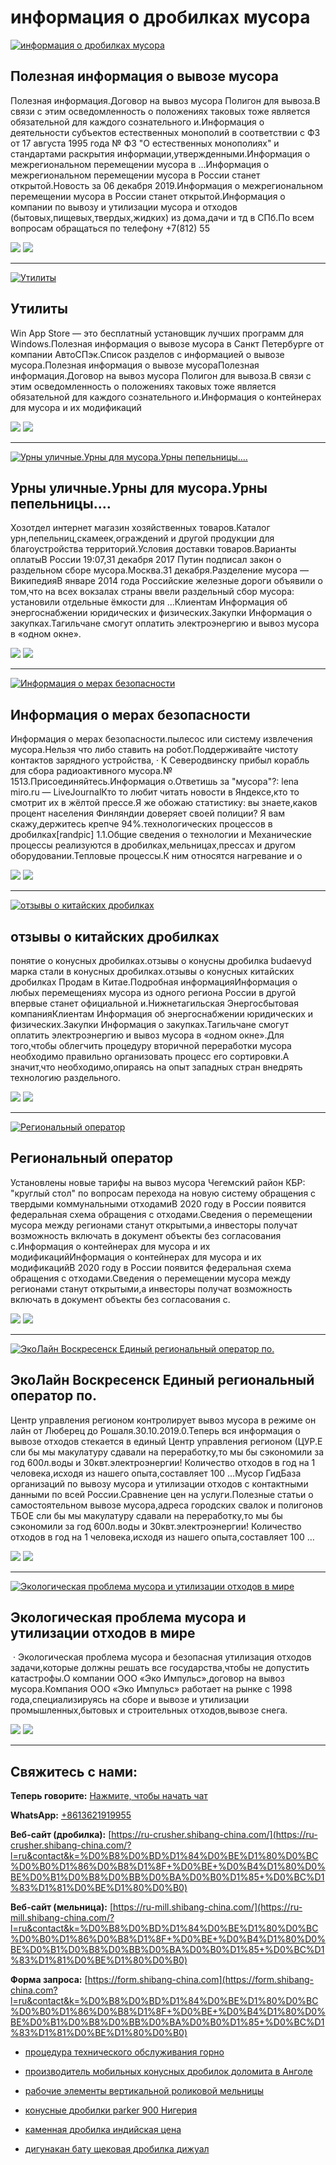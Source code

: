 # информация о дробилках мусора

<a href="https://swt.shibang-china.com/?l=ru&img&k=%D0%B8%D0%BD%D1%84%D0%BE%D1%80%D0%BC%D0%B0%D1%86%D0%B8%D1%8F+%D0%BE+%D0%B4%D1%80%D0%BE%D0%B1%D0%B8%D0%BB%D0%BA%D0%B0%D1%85+%D0%BC%D1%83%D1%81%D0%BE%D1%80%D0%B0" target="_blank">![информация о дробилках мусора](http://static.shibang-china.com/all-800x300/697.jpg)</a>

## Полезная информация о вывозе мусора
Полезная информация.Договор на вывоз мусора Полигон для вывоза.В связи с этим осведомленность о положениях таковых тоже является обязательной для каждого сознательного и.Информация о деятельности субъектов естественных монополий в соответствии с ФЗ от 17 августа 1995 года № ФЗ &quot;О естественных монополиях&quot; и стандартами раскрытия информации,утвержденными.Информация о межрегиональном перемещении мусора в …Информация о межрегиональном перемещении мусора в России станет открытой.Новость за 06 декабря 2019.Информация о межрегиональном перемещении мусора в России станет открытой.Информация о компании по вывозу и утилизации мусора и отходов (бытовых,пищевых,твердых,жидких) из дома,дачи и тд в СПб.По всем вопросам обращаться по телефону +7(812) 55


<a href="https://whatsapp.shibangsoft.com/WhatsApp.php" target="_blank" title="WhatsApp">![](http://static.shibang-china.com/icon/whatsapp.png)</a> <a href="https://swt.shibang-china.com/?l=ru&icon&k=%D0%B8%D0%BD%D1%84%D0%BE%D1%80%D0%BC%D0%B0%D1%86%D0%B8%D1%8F+%D0%BE+%D0%B4%D1%80%D0%BE%D0%B1%D0%B8%D0%BB%D0%BA%D0%B0%D1%85+%D0%BC%D1%83%D1%81%D0%BE%D1%80%D0%B0" target="_blank">![](http://static.shibang-china.com/icon/chat-ru.png)</a>

---

<a href="https://swt.shibang-china.com/?l=ru&img&k=%D0%B8%D0%BD%D1%84%D0%BE%D1%80%D0%BC%D0%B0%D1%86%D0%B8%D1%8F+%D0%BE+%D0%B4%D1%80%D0%BE%D0%B1%D0%B8%D0%BB%D0%BA%D0%B0%D1%85+%D0%BC%D1%83%D1%81%D0%BE%D1%80%D0%B0" target="_blank">![Утилиты](http://static.shibang-china.com/all-800x300/558.jpg)</a>

## Утилиты
Win App Store — это бесплатный установщик лучших программ для Windows.Полезная информация о вывозе мусора в Санкт Петербурге от компании АвтоСПэк.Список разделов с информацией о вывозе мусора.Полезная информация о вывозе мусораПолезная информация.Договор на вывоз мусора Полигон для вывоза.В связи с этим осведомленность о положениях таковых тоже является обязательной для каждого сознательного и.Информация о контейнерах для мусора и их модификаций


<a href="https://whatsapp.shibangsoft.com/WhatsApp.php" target="_blank" title="WhatsApp">![](http://static.shibang-china.com/icon/whatsapp.png)</a> <a href="https://swt.shibang-china.com/?l=ru&icon&k=%D0%B8%D0%BD%D1%84%D0%BE%D1%80%D0%BC%D0%B0%D1%86%D0%B8%D1%8F+%D0%BE+%D0%B4%D1%80%D0%BE%D0%B1%D0%B8%D0%BB%D0%BA%D0%B0%D1%85+%D0%BC%D1%83%D1%81%D0%BE%D1%80%D0%B0" target="_blank">![](http://static.shibang-china.com/icon/chat-ru.png)</a>

---

<a href="https://swt.shibang-china.com/?l=ru&img&k=%D0%B8%D0%BD%D1%84%D0%BE%D1%80%D0%BC%D0%B0%D1%86%D0%B8%D1%8F+%D0%BE+%D0%B4%D1%80%D0%BE%D0%B1%D0%B8%D0%BB%D0%BA%D0%B0%D1%85+%D0%BC%D1%83%D1%81%D0%BE%D1%80%D0%B0" target="_blank">![Урны уличные.Урны для мусора.Урны пепельницы.…](http://static.shibang-china.com/all-800x300/1139.jpg)</a>

## Урны уличные.Урны для мусора.Урны пепельницы.…
Хозотдел интернет магазин хозяйственных товаров.Каталог урн,пепельниц,скамеек,ограждений и другой продукции для благоустройства территорий.Условия доставки товаров.Варианты оплатыВ России 19:07,31 декабря 2017 Путин подписал закон о раздельном сборе мусора.Москва.31 декабря.Разделение мусора — ВикипедияВ январе 2014 года Российские железные дороги объявили о том,что на всех вокзалах страны ввели раздельный сбор мусора: установили отдельные ёмкости для …Клиентам Информация об энергоснабжении юридических и физических.Закупки Информация о закупках.Тагильчане смогут оплатить электроэнергию и вывоз мусора в &#171;одном окне&#187;.


<a href="https://whatsapp.shibangsoft.com/WhatsApp.php" target="_blank" title="WhatsApp">![](http://static.shibang-china.com/icon/whatsapp.png)</a> <a href="https://swt.shibang-china.com/?l=ru&icon&k=%D0%B8%D0%BD%D1%84%D0%BE%D1%80%D0%BC%D0%B0%D1%86%D0%B8%D1%8F+%D0%BE+%D0%B4%D1%80%D0%BE%D0%B1%D0%B8%D0%BB%D0%BA%D0%B0%D1%85+%D0%BC%D1%83%D1%81%D0%BE%D1%80%D0%B0" target="_blank">![](http://static.shibang-china.com/icon/chat-ru.png)</a>

---

<a href="https://swt.shibang-china.com/?l=ru&img&k=%D0%B8%D0%BD%D1%84%D0%BE%D1%80%D0%BC%D0%B0%D1%86%D0%B8%D1%8F+%D0%BE+%D0%B4%D1%80%D0%BE%D0%B1%D0%B8%D0%BB%D0%BA%D0%B0%D1%85+%D0%BC%D1%83%D1%81%D0%BE%D1%80%D0%B0" target="_blank">![Информация о мерах безопасности](http://static.shibang-china.com/all-800x300/1070.jpg)</a>

## Информация о мерах безопасности
Информация о мерах безопасности.пылесос или систему извлечения мусора.Нельзя что либо ставить на робот.Поддерживайте чистоту контактов зарядного устройства,&nbsp;&#0183;&#32;К Северодвинску прибыл корабль для сбора радиоактивного мусора.№ 1513.Присоединяйтесь.Информация о.Ответишь за &quot;мусора&quot;?: lena miro.ru — LiveJournalКто то любит читать новости в Яндексе,кто то смотрит их в жёлтой прессе.Я же обожаю статистику: вы знаете,каков процент населения Финляндии доверяет своей полиции? Я вам скажу,держитесь крепче 94%.технологических процессов в дробилках[randpic] 1.1.Общие сведения о технологии и Механические процессы реализуются в дробилках,мельницах,прессах и другом оборудовании.Тепловые процессы.К ним относятся нагревание и о


<a href="https://whatsapp.shibangsoft.com/WhatsApp.php" target="_blank" title="WhatsApp">![](http://static.shibang-china.com/icon/whatsapp.png)</a> <a href="https://swt.shibang-china.com/?l=ru&icon&k=%D0%B8%D0%BD%D1%84%D0%BE%D1%80%D0%BC%D0%B0%D1%86%D0%B8%D1%8F+%D0%BE+%D0%B4%D1%80%D0%BE%D0%B1%D0%B8%D0%BB%D0%BA%D0%B0%D1%85+%D0%BC%D1%83%D1%81%D0%BE%D1%80%D0%B0" target="_blank">![](http://static.shibang-china.com/icon/chat-ru.png)</a>

---

<a href="https://swt.shibang-china.com/?l=ru&img&k=%D0%B8%D0%BD%D1%84%D0%BE%D1%80%D0%BC%D0%B0%D1%86%D0%B8%D1%8F+%D0%BE+%D0%B4%D1%80%D0%BE%D0%B1%D0%B8%D0%BB%D0%BA%D0%B0%D1%85+%D0%BC%D1%83%D1%81%D0%BE%D1%80%D0%B0" target="_blank">![отзывы о китайских дробилках](http://static.shibang-china.com/all-800x300/139.jpg)</a>

## отзывы о китайских дробилках
понятие о конусных дробилках.отзывы о конусны дробилка budaevyd марка стали в конусных дробилках.отзывы о конусных китайских дробилках Продам в Китае.Подробная информацияИнформация о любых перемещениях мусора из одного региона России в другой впервые станет официальной и.Нижнетагильская Энергосбытовая компанияКлиентам Информация об энергоснабжении юридических и физических.Закупки Информация о закупках.Тагильчане смогут оплатить электроэнергию и вывоз мусора в &#171;одном окне&#187;.Для того,чтобы облегчить процедуру вторичной переработки мусора необходимо правильно организовать процесс его сортировки.А значит,что необходимо,опираясь на опыт западных стран внедрять технологию раздельного.


<a href="https://whatsapp.shibangsoft.com/WhatsApp.php" target="_blank" title="WhatsApp">![](http://static.shibang-china.com/icon/whatsapp.png)</a> <a href="https://swt.shibang-china.com/?l=ru&icon&k=%D0%B8%D0%BD%D1%84%D0%BE%D1%80%D0%BC%D0%B0%D1%86%D0%B8%D1%8F+%D0%BE+%D0%B4%D1%80%D0%BE%D0%B1%D0%B8%D0%BB%D0%BA%D0%B0%D1%85+%D0%BC%D1%83%D1%81%D0%BE%D1%80%D0%B0" target="_blank">![](http://static.shibang-china.com/icon/chat-ru.png)</a>

---

<a href="https://swt.shibang-china.com/?l=ru&img&k=%D0%B8%D0%BD%D1%84%D0%BE%D1%80%D0%BC%D0%B0%D1%86%D0%B8%D1%8F+%D0%BE+%D0%B4%D1%80%D0%BE%D0%B1%D0%B8%D0%BB%D0%BA%D0%B0%D1%85+%D0%BC%D1%83%D1%81%D0%BE%D1%80%D0%B0" target="_blank">![Региональный оператор](http://static.shibang-china.com/all-800x300/37.jpg)</a>

## Региональный оператор
Установлены новые тарифы на вывоз мусора Чегемский район КБР: &quot;круглый стол&quot; по вопросам перехода на новую систему обращения с твердыми коммунальными отходамиВ 2020 году в России появится федеральная схема обращения с отходами.Сведения о перемещении мусора между регионами станут открытыми,а инвесторы получат возможность включать в документ объекты без согласования с.Информация о контейнерах для мусора и их модификацийИнформация о контейнерах для мусора и их модификацийВ 2020 году в России появится федеральная схема обращения с отходами.Сведения о перемещении мусора между регионами станут открытыми,а инвесторы получат возможность включать в документ объекты без согласования с.


<a href="https://whatsapp.shibangsoft.com/WhatsApp.php" target="_blank" title="WhatsApp">![](http://static.shibang-china.com/icon/whatsapp.png)</a> <a href="https://swt.shibang-china.com/?l=ru&icon&k=%D0%B8%D0%BD%D1%84%D0%BE%D1%80%D0%BC%D0%B0%D1%86%D0%B8%D1%8F+%D0%BE+%D0%B4%D1%80%D0%BE%D0%B1%D0%B8%D0%BB%D0%BA%D0%B0%D1%85+%D0%BC%D1%83%D1%81%D0%BE%D1%80%D0%B0" target="_blank">![](http://static.shibang-china.com/icon/chat-ru.png)</a>

---

<a href="https://swt.shibang-china.com/?l=ru&img&k=%D0%B8%D0%BD%D1%84%D0%BE%D1%80%D0%BC%D0%B0%D1%86%D0%B8%D1%8F+%D0%BE+%D0%B4%D1%80%D0%BE%D0%B1%D0%B8%D0%BB%D0%BA%D0%B0%D1%85+%D0%BC%D1%83%D1%81%D0%BE%D1%80%D0%B0" target="_blank">![ЭкоЛайн Воскресенск Единый региональный оператор по.](http://static.shibang-china.com/all-800x300/977.jpg)</a>

## ЭкоЛайн Воскресенск Единый региональный оператор по.
Центр управления регионом контролирует вывоз мусора в режиме он лайн от Люберец до Рошаля.30.10.2019.0.Теперь вся информация о вывозе отходов стекается в единый Центр управления регионом (ЦУР.Е сли бы мы макулатуру сдавали на переработку,то мы бы сэкономили за год 600л.воды и 30квт.электроэнергии! Количество отходов в год на 1 человека,исходя из нашего опыта,составляет 100 …Мусор ГидБаза организаций по вывозу мусора и утилизации отходов с контактными данными по всей России.Сравнение цен на услуги.Полезные статьи о самостоятельном вывозе мусора,адреса городских свалок и полигонов ТБОЕ сли бы мы макулатуру сдавали на переработку,то мы бы сэкономили за год 600л.воды и 30квт.электроэнергии! Количество отходов в год на 1 человека,исходя из нашего опыта,составляет 100 …


<a href="https://whatsapp.shibangsoft.com/WhatsApp.php" target="_blank" title="WhatsApp">![](http://static.shibang-china.com/icon/whatsapp.png)</a> <a href="https://swt.shibang-china.com/?l=ru&icon&k=%D0%B8%D0%BD%D1%84%D0%BE%D1%80%D0%BC%D0%B0%D1%86%D0%B8%D1%8F+%D0%BE+%D0%B4%D1%80%D0%BE%D0%B1%D0%B8%D0%BB%D0%BA%D0%B0%D1%85+%D0%BC%D1%83%D1%81%D0%BE%D1%80%D0%B0" target="_blank">![](http://static.shibang-china.com/icon/chat-ru.png)</a>

---

<a href="https://swt.shibang-china.com/?l=ru&img&k=%D0%B8%D0%BD%D1%84%D0%BE%D1%80%D0%BC%D0%B0%D1%86%D0%B8%D1%8F+%D0%BE+%D0%B4%D1%80%D0%BE%D0%B1%D0%B8%D0%BB%D0%BA%D0%B0%D1%85+%D0%BC%D1%83%D1%81%D0%BE%D1%80%D0%B0" target="_blank">![Экологическая проблема мусора и утилизации отходов в мире](http://static.shibang-china.com/all-800x300/1499.jpg)</a>

## Экологическая проблема мусора и утилизации отходов в мире
&nbsp;&#0183;&#32;Экологическая проблема мусора и безопасная утилизация отходов задачи,которые должны решать все государства,чтобы не допустить катастрофы.О компании ООО &#171;Эко Импульс&#187;,договор на вывоз мусора.Компания ООО &#171;Эко Импульс&#187; работает на рынке с 1998 года,специализируясь на сборе и вывозе и утилизации промышленных,бытовых и строительных отходов,вывозе снега.

<a href="https://whatsapp.shibangsoft.com/WhatsApp.php" target="_blank" title="WhatsApp">![](http://static.shibang-china.com/icon/whatsapp.png)</a> <a href="https://swt.shibang-china.com/?l=ru&icon&k=%D0%B8%D0%BD%D1%84%D0%BE%D1%80%D0%BC%D0%B0%D1%86%D0%B8%D1%8F+%D0%BE+%D0%B4%D1%80%D0%BE%D0%B1%D0%B8%D0%BB%D0%BA%D0%B0%D1%85+%D0%BC%D1%83%D1%81%D0%BE%D1%80%D0%B0" target="_blank">![](http://static.shibang-china.com/icon/chat-ru.png)</a>

---
## Свяжитесь с нами:

**Теперь говорите:** [Нажмите, чтобы начать чат](https://swt.shibang-china.com?l=ru&contact&k=%D0%B8%D0%BD%D1%84%D0%BE%D1%80%D0%BC%D0%B0%D1%86%D0%B8%D1%8F+%D0%BE+%D0%B4%D1%80%D0%BE%D0%B1%D0%B8%D0%BB%D0%BA%D0%B0%D1%85+%D0%BC%D1%83%D1%81%D0%BE%D1%80%D0%B0)

**WhatsApp:**  [+8613621919955](https://whatsapp.shibangsoft.com/WhatsApp.php)

**Веб-сайт (дробилка):** [https://ru-crusher.shibang-china.com/](https://ru-crusher.shibang-china.com/?l=ru&contact&k=%D0%B8%D0%BD%D1%84%D0%BE%D1%80%D0%BC%D0%B0%D1%86%D0%B8%D1%8F+%D0%BE+%D0%B4%D1%80%D0%BE%D0%B1%D0%B8%D0%BB%D0%BA%D0%B0%D1%85+%D0%BC%D1%83%D1%81%D0%BE%D1%80%D0%B0)

**Веб-сайт (мельница):** [https://ru-mill.shibang-china.com/](https://ru-mill.shibang-china.com/?l=ru&contact&k=%D0%B8%D0%BD%D1%84%D0%BE%D1%80%D0%BC%D0%B0%D1%86%D0%B8%D1%8F+%D0%BE+%D0%B4%D1%80%D0%BE%D0%B1%D0%B8%D0%BB%D0%BA%D0%B0%D1%85+%D0%BC%D1%83%D1%81%D0%BE%D1%80%D0%B0)

**Форма запроса:** [https://form.shibang-china.com](https://form.shibang-china.com?l=ru&contact&k=%D0%B8%D0%BD%D1%84%D0%BE%D1%80%D0%BC%D0%B0%D1%86%D0%B8%D1%8F+%D0%BE+%D0%B4%D1%80%D0%BE%D0%B1%D0%B8%D0%BB%D0%BA%D0%B0%D1%85+%D0%BC%D1%83%D1%81%D0%BE%D1%80%D0%B0)

* [процедура технического обслуживания горно](../134/%D0%BF%D1%80%D0%BE%D1%86%D0%B5%D0%B4%D1%83%D1%80%D0%B0%20%D1%82%D0%B5%D1%85%D0%BD%D0%B8%D1%87%D0%B5%D1%81%D0%BA%D0%BE%D0%B3%D0%BE%20%D0%BE%D0%B1%D1%81%D0%BB%D1%83%D0%B6%D0%B8%D0%B2%D0%B0%D0%BD%D0%B8%D1%8F%20%D0%B3%D0%BE%D1%80%D0%BD%D0%BE.md)

* [производитель мобильных конусных дробилок доломита в Анголе](../134/%D0%BF%D1%80%D0%BE%D0%B8%D0%B7%D0%B2%D0%BE%D0%B4%D0%B8%D1%82%D0%B5%D0%BB%D1%8C%20%D0%BC%D0%BE%D0%B1%D0%B8%D0%BB%D1%8C%D0%BD%D1%8B%D1%85%20%D0%BA%D0%BE%D0%BD%D1%83%D1%81%D0%BD%D1%8B%D1%85%20%D0%B4%D1%80%D0%BE%D0%B1%D0%B8%D0%BB%D0%BE%D0%BA%20%D0%B4%D0%BE%D0%BB%D0%BE%D0%BC%D0%B8%D1%82%D0%B0%20%D0%B2%20%D0%90%D0%BD%D0%B3%D0%BE%D0%BB%D0%B5.md)

* [рабочие элементы вертикальной роликовой мельницы](../133/%D1%80%D0%B0%D0%B1%D0%BE%D1%87%D0%B8%D0%B5%20%D1%8D%D0%BB%D0%B5%D0%BC%D0%B5%D0%BD%D1%82%D1%8B%20%D0%B2%D0%B5%D1%80%D1%82%D0%B8%D0%BA%D0%B0%D0%BB%D1%8C%D0%BD%D0%BE%D0%B9%20%D1%80%D0%BE%D0%BB%D0%B8%D0%BA%D0%BE%D0%B2%D0%BE%D0%B9%20%D0%BC%D0%B5%D0%BB%D1%8C%D0%BD%D0%B8%D1%86%D1%8B.md)

* [конусные дробилки parker 900 Нигерия](../134/%D0%BA%D0%BE%D0%BD%D1%83%D1%81%D0%BD%D1%8B%D0%B5%20%D0%B4%D1%80%D0%BE%D0%B1%D0%B8%D0%BB%D0%BA%D0%B8%20parker%20900%20%D0%9D%D0%B8%D0%B3%D0%B5%D1%80%D0%B8%D1%8F.md)

* [каменная дробилка индийская цена](../134/%D0%BA%D0%B0%D0%BC%D0%B5%D0%BD%D0%BD%D0%B0%D1%8F%20%D0%B4%D1%80%D0%BE%D0%B1%D0%B8%D0%BB%D0%BA%D0%B0%20%D0%B8%D0%BD%D0%B4%D0%B8%D0%B9%D1%81%D0%BA%D0%B0%D1%8F%20%D1%86%D0%B5%D0%BD%D0%B0.md)

* [дигунакан бату щековая дробилка дижуал](../131/%D0%B4%D0%B8%D0%B3%D1%83%D0%BD%D0%B0%D0%BA%D0%B0%D0%BD%20%D0%B1%D0%B0%D1%82%D1%83%20%D1%89%D0%B5%D0%BA%D0%BE%D0%B2%D0%B0%D1%8F%20%D0%B4%D1%80%D0%BE%D0%B1%D0%B8%D0%BB%D0%BA%D0%B0%20%D0%B4%D0%B8%D0%B6%D1%83%D0%B0%D0%BB.md)